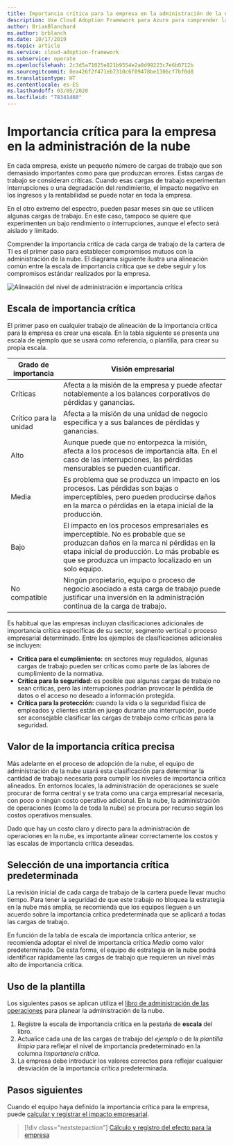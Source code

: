```yaml
---
title: Importancia crítica para la empresa en la administración de la nube
description: Use Cloud Adoption Framework para Azure para comprender la importancia de la carga de trabajo y evitar un impacto negativo en los ingresos y la rentabilidad.
author: BrianBlanchard
ms.author: brblanch
ms.date: 10/17/2019
ms.topic: article
ms.service: cloud-adoption-framework
ms.subservice: operate
ms.openlocfilehash: 2c3d5a71025e821b9554e2a8d99223c7e6b0712b
ms.sourcegitcommit: 0ea426f2f471eb7310c6f09478be1306cf7bf0d8
ms.translationtype: HT
ms.contentlocale: es-ES
ms.lasthandoff: 03/05/2020
ms.locfileid: "78341460"
---
```

# <a name="business-criticality-in-cloud-management"></a>Importancia crítica para la empresa en la administración de la nube

En cada empresa, existe un pequeño número de cargas de trabajo que son demasiado importantes como para que produzcan errores. Estas cargas de trabajo se consideran críticas. Cuando esas cargas de trabajo experimentan interrupciones o una degradación del rendimiento, el impacto negativo en los ingresos y la rentabilidad se puede notar en toda la empresa.

En el otro extremo del espectro, pueden pasar meses sin que se utilicen algunas cargas de trabajo. En este caso, tampoco se quiere que experimenten un bajo rendimiento o interrupciones, aunque el efecto será aislado y limitado.

Comprender la importancia crítica de cada carga de trabajo de la cartera de TI es el primer paso para establecer compromisos mutuos con la administración de la nube.
El diagrama siguiente ilustra una alineación común entre la escala de importancia crítica que se debe seguir y los compromisos estándar realizados por la empresa.

![Alineación del nivel de administración e importancia crítica](../../_images/manage/cloud-criticality-alignment.png)

## <a name="criticality-scale"></a>Escala de importancia crítica

El primer paso en cualquier trabajo de alineación de la importancia crítica para la empresa es crear una escala. En la tabla siguiente se presenta una escala de ejemplo que se usará como referencia, o plantilla, para crear su propia escala.

| Grado de importancia | Visión empresarial |
| --------- | --------- |
| Críticas |  Afecta a la misión de la empresa y puede afectar notablemente a los balances corporativos de pérdidas y ganancias. |
| Crítico para la unidad | Afecta a la misión de una unidad de negocio específica y a sus balances de pérdidas y ganancias. |
| Alto | Aunque puede que no entorpezca la misión, afecta a los procesos de importancia alta. En el caso de las interrupciones, las pérdidas mensurables se pueden cuantificar. |
| Media | Es problema que se produzca un impacto en los procesos. Las pérdidas son bajas o imperceptibles, pero pueden producirse daños en la marca o pérdidas en la etapa inicial de la producción. |
| Bajo | El impacto en los procesos empresariales es imperceptible. No es probable que se produzcan daños en la marca ni pérdidas en la etapa inicial de producción. Lo más probable es que se produzca un impacto localizado en un solo equipo. |
| No compatible | Ningún propietario, equipo o proceso de negocio asociado a esta carga de trabajo puede justificar una inversión en la administración continua de la carga de trabajo. |

Es habitual que las empresas incluyan clasificaciones adicionales de importancia crítica específicas de su sector, segmento vertical o proceso empresarial determinado. Entre los ejemplos de clasificaciones adicionales se incluyen:

- **Crítica para el cumplimiento:** en sectores muy regulados, algunas cargas de trabajo pueden ser críticas como parte de las labores de cumplimiento de la normativa.
- **Crítica para la seguridad:** es posible que algunas cargas de trabajo no sean críticas, pero las interrupciones podrían provocar la pérdida de datos o el acceso no deseado a información protegida.
- **Crítica para la protección:** cuando la vida o la seguridad física de empleados y clientes están en juego durante una interrupción, puede ser aconsejable clasificar las cargas de trabajo como críticas para la seguridad.

## <a name="importance-of-accurate-criticality"></a>Valor de la importancia crítica precisa

Más adelante en el proceso de adopción de la nube, el equipo de administración de la nube usará esta clasificación para determinar la cantidad de trabajo necesaria para cumplir los niveles de importancia crítica alineados. En entornos locales, la administración de operaciones se suele procurar de forma central y se trata como una carga empresarial necesaria, con poco o ningún costo operativo adicional. En la nube, la administración de operaciones (como la de toda la nube) se procura por recurso según los costos operativos mensuales.

Dado que hay un costo claro y directo para la administración de operaciones en la nube, es importante alinear correctamente los costos y las escalas de importancia crítica deseadas.

## <a name="select-a-default-criticality"></a>Selección de una importancia crítica predeterminada

La revisión inicial de cada carga de trabajo de la cartera puede llevar mucho tiempo. Para tener la seguridad de que este trabajo no bloquea la estrategia en la nube más amplia, se recomienda que los equipos lleguen a un acuerdo sobre la importancia crítica predeterminada que se aplicará a todas las cargas de trabajo.

En función de la tabla de escala de importancia crítica anterior, se recomienda adoptar el nivel de importancia crítica *Medio* como valor predeterminado. De esta forma, el equipo de estrategia en la nube podrá identificar rápidamente las cargas de trabajo que requieren un nivel más alto de importancia crítica.

## <a name="use-the-template"></a>Uso de la plantilla

Los siguientes pasos se aplican utiliza el [libro de administración de las operaciones](https://raw.githubusercontent.com/microsoft/CloudAdoptionFramework/master/manage/opsmanagementworkbook.xlsx) para planear la administración de la nube.

1. Registre la escala de importancia crítica en la pestaña de **escala** del libro.
2. Actualice cada una de las cargas de trabajo del *ejemplo* o de la *plantilla limpia* para reflejar el nivel de importancia predeterminado en la columna *Importancia crítica*.
3. La empresa debe introducir los valores correctos para reflejar cualquier desviación de la importancia crítica predeterminada.

## <a name="next-steps"></a>Pasos siguientes

Cuando el equipo haya definido la importancia crítica para la empresa, puede [calcular y registrar el impacto empresarial](./impact.md).

> [!div class="nextstepaction"]
> [Cálculo y registro del efecto para la empresa](./impact.md)
